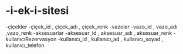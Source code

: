 # -i-ek-i-sitesi
-çiçekler
    -çiçek_id , çiçek_adı , çiçek_renk
-vazolar
     -vazo_id , vazo_adı ,vazo_renk
-aksesuarlar
      -aksesuar_id , aksesuar_adı , aksesuar_renk
-kullanıcıRezervasyon
      -kullanıcı_id , kullanıcı_ad , kullanıcı_soyad , kullanıcı_telefon
